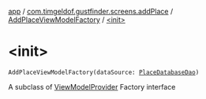 [app](../../index.md) / [com.timgeldof.gustfinder.screens.addPlace](../index.md) / [AddPlaceViewModelFactory](index.md) / [&lt;init&gt;](./-init-.md)

# &lt;init&gt;

`AddPlaceViewModelFactory(dataSource: `[`PlaceDatabaseDao`](../../com.timgeldof.gustfinder.database/-place-database-dao/index.md)`)`

A subclass of [ViewModelProvider](#) Factory interface

